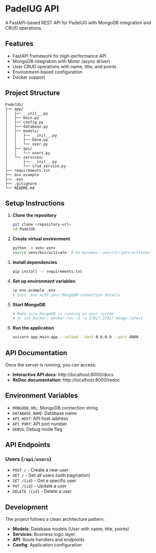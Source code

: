 # PadelUG API

A FastAPI-based REST API for PadelUG with MongoDB integration and CRUD operations.

## Features

- FastAPI framework for high-performance API
- MongoDB integration with Motor (async driver)
- User CRUD operations with name, title, and points
- Environment-based configuration
- Docker support

## Project Structure

```
PadelUG/
├── app/
│   ├── __init__.py
│   ├── main.py
│   ├── config.py
│   ├── database.py
│   ├── models/
│   │   ├── __init__.py
│   │   ├── base.py
│   │   └── user.py
│   ├── api/
│   │   └── users.py
│   └── services/
│       ├── __init__.py
│       └── crud_service.py
├── requirements.txt
├── env.example
├── .env
├── .gitignore
└── README.md
```

## Setup Instructions

1. **Clone the repository**
   ```bash
   git clone <repository-url>
   cd PadelUG
   ```

2. **Create virtual environment**
   ```bash
   python -m venv venv
   source venv/bin/activate  # On Windows: venv\Scripts\activate
   ```

3. **Install dependencies**
   ```bash
   pip install -r requirements.txt
   ```

4. **Set up environment variables**
   ```bash
   cp env.example .env
   # Edit .env with your MongoDB connection details
   ```

5. **Start MongoDB**
   ```bash
   # Make sure MongoDB is running on your system
   # Or use Docker: docker run -d -p 27017:27017 mongo:latest
   ```

6. **Run the application**
   ```bash
   uvicorn app.main:app --reload --host 0.0.0.0 --port 8000
   ```

## API Documentation

Once the server is running, you can access:
- **Interactive API docs**: http://localhost:8000/docs
- **ReDoc documentation**: http://localhost:8000/redoc

## Environment Variables

- `MONGODB_URL`: MongoDB connection string
- `DATABASE_NAME`: Database name
- `API_HOST`: API host address
- `API_PORT`: API port number
- `DEBUG`: Debug mode flag

## API Endpoints

### Users (`/api/users`)
- `POST /` - Create a new user
- `GET /` - Get all users (with pagination)
- `GET /{id}` - Get a specific user
- `PUT /{id}` - Update a user
- `DELETE /{id}` - Delete a user

## Development

The project follows a clean architecture pattern:
- **Models**: Database models (User with name, title, points)
- **Services**: Business logic layer
- **API**: Route handlers and endpoints
- **Config**: Application configuration 